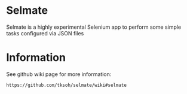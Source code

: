# Selmate

Selmate is a highly experimental Selenium app to perform some simple tasks configured via JSON files

# Information

See github wiki page for more information:

    https://github.com/tksoh/selmate/wiki#selmate
